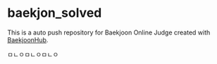 # baekjon_solved
This is a auto push repository for Baekjoon Online Judge created with [BaekjoonHub](https://github.com/BaekjoonHub/BaekjoonHub).


ㅁㄴㅇㅁㄴㅇㅁㄴㅇ
